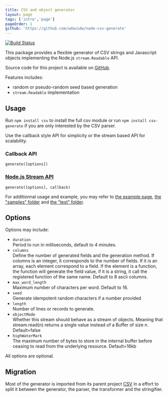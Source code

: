 ```yaml
---
title: CSV and object generator
layout: page
tags: ['intro','page']
pageOrder: 1
github: 'https://github.com/wdavidw/node-csv-generate'
---
```


[![Build Status](https://secure.travis-ci.org/wdavidw/node-csv-generate.png)][travis-csv-generate]

This package provides a flexible generator of CSV strings and Javascript objects
implementing the Node.js `stream.Readable` API.

Source code for this project is available on [GitHub][generate].

Features includes:

*   random or pseudo-random seed based generation
*   `stream.Readable` implementation

## Usage

Run `npm install csv` to install the full csv module or run
`npm install csv-generate` if you are only interested by the CSV parser.

Use the callback style API for simplicity or the stream based API for
scalability.

### Callback API   

`generate([options])`   

### [Node.js Stream API][stream]   

`generate([options], callback)`   

For additionnal usage and example, you may refer to
[the example page](/generate/examples/),
[the "samples" folder][generate-samples] and [the "test" folder][generate-test].

## Options

Options may include:   

*   `duration`   
    Period to run in milliseconds, default to 4 minutes.
*   `columns`   
    Define the number of generated fields and the generation 
    method. If columns is an integer, it corresponds to the 
    number of fields. If it is an array, each element correspond 
    to a field. If the element is a function, the function will generate
    the field value, if it is a string, it call the registered 
    function of the same name. Default to 8 ascii columns.
*   `max_word_length`   
    Maximum number of characters per word. Default to 16.
*   `seed`   
    Generate idempotent random characters if a number provided
*   `length`   
    Number of lines or records to generate.   
*   `objectMode`   
    Whether this stream should behave as a stream of objects. Meaning 
    that stream.read(n) returns a single value instead of a Buffer of 
    size n. Default=false   
*   `highWaterMark`   
    The maximum number of bytes to store in the internal buffer 
    before ceasing to read from the underlying resource. Default=16kb

All options are optional.

## Migration

Most of the generator is imported from its parent project [CSV][csv] in a effort
to split it between the generator, the parser, the transformer and the stringifier.

[csv]: https://github.com/wdavidw/node-csv
[stream]: http://nodejs.org/api/stream.html#stream_class_stream_transform
[travis-csv-generate]: http://travis-ci.org/wdavidw/node-csv-generate
[generate]: https://github.com/wdavidw/node-csv-generate
[generate-samples]: https://github.com/wdavidw/node-csv-generate/tree/master/samples
[generate-test]: https://github.com/wdavidw/node-csv-generate/tree/master/test
